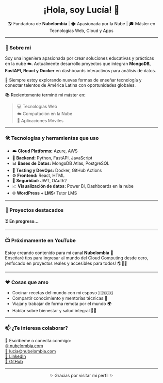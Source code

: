 <h1 align="center">¡Hola, soy Lucía! 👋</h1>
<p align="center">🌎 Fundadora de <strong>Nubelombia</strong> | 🌩️ Apasionada por la Nube | 🎓 Máster en Tecnologías Web, Cloud y Apps</p>

---

### 🚀 Sobre mí

Soy una ingeniera apasionada por crear soluciones educativas y prácticas en la nube ☁️. Actualmente desarrollo proyectos que integran **MongoDB, FastAPI, React y Docker** en dashboards interactivos para análisis de datos.

🧠 Siempre estoy explorando nuevas formas de enseñar tecnología y conectar talentos de América Latina con oportunidades globales.

📚 Recientemente terminé mi máster en:

> 💻 Tecnologías Web  
> ☁️ Computación en la Nube  
> 📱 Aplicaciones Móviles

---

### 🛠️ Tecnologías y herramientas que uso

- ☁️ **Cloud Platforms:** Azure, AWS  
- 🐍 **Backend:** Python, FastAPI, JavaScript  
- 📊 **Bases de Datos:** MongoDB Atlas, PostgreSQL  
- 🧪 **Testing y DevOps:** Docker, GitHub Actions  
- ⚙️ **Frontend:** React, HTML  
- 🔐 **Seguridad:** JWT, OAuth2  
- 📈 **Visualización de datos:** Power BI, Dashboards en la nube  
- 🌐 **WordPress + LMS:** Tutor LMS

---

### 🧪 Proyectos destacados
⏳ **En progreso...**
<!--
🌟 **[Nubelombia Dashboard](https://github.com/tu_usuario/nubelombia-dashboard)**  
➡️ Ingesta de CSV + Análisis con MongoDB + Visualización con React

🌟 **Cloud Compass Site**  
➡️ Página oficial de mi empresa en [https://compassconsulting.cloud](https://compassconsulting.cloud)

🌟 **Automatización Azure ↔ SharePoint**  
➡️ Azure Blob Storage → Azure Functions → SharePoint con Graph API
-->
---

### 📺 Próximamente en YouTube

Estoy creando contenido para mi canal **Nubelombia** 🎥  
Enseñaré tips para ingresar al mundo del Cloud Computing desde cero, ¡enfocado en proyectos reales y accesibles para todos! 🌎👩‍💻

---

### ❤️ Cosas que amo

- Cocinar recetas del mundo con mi esposo 🇮🇳🇨🇴  
- Compartir conocimiento y mentorías técnicas 💬  
- Viajar y trabajar de forma remota por el mundo 🌍  
- Hablar sobre bienestar y salud integral 🧘‍♀️

---

### 📫 ¿Te interesa colaborar?

💌 Escríbeme o conecta conmigo:  
[🌐 nubelombia.com](https://nubelombia.com)  
[📧 lucia@nubelombia.com](mailto:lucia@nubelombia.com)  
[💼 LinkedIn](https://www.linkedin.com/in/dayalutapiasalgado)  
[🐙 GitHub](https://github.com/LuciaCode)

---

<p align="center">✨ Gracias por visitar mi perfil ✨</p>

